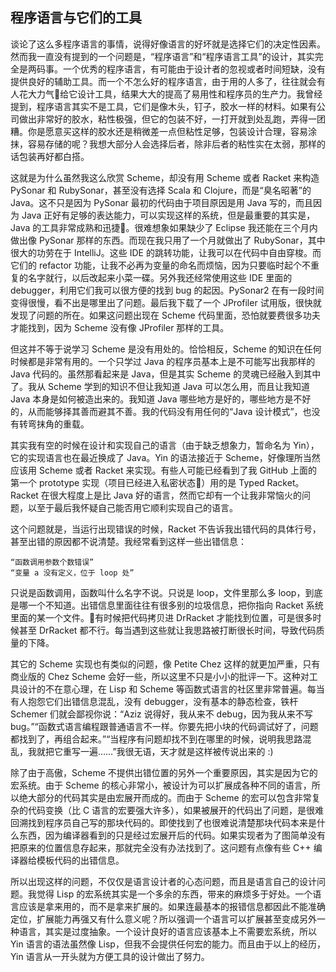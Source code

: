 <div class="inner">
<h2>程序语言与它们的工具</h2>
<p>谈论了这么多程序语言的事情，说得好像语言的好坏就是选择它们的决定性因素。然而我一直没有提到的一个问题是，“程序语言”和“程序语言工具”的设计，其实完全是两码事。一个优秀的程序语言，有可能由于设计者的忽视或者时间短缺，没有提供良好的辅助工具。而一个不怎么好的程序语言，由于用的人多了，往往就会有人花大力气给它设计工具，结果大大的提高了易用性和程序员的生产力。我曾经提到，程序语言其实不是工具，它们是像木头，钉子，胶水一样的材料。如果有公司做出非常好的胶水，粘性极强，但它的包装不好，一打开就到处乱跑，弄得一团糟。你是愿意买这样的胶水还是稍微差一点但粘性足够，包装设计合理，容易涂抹，容易存储的呢？我想大部分人会选择后者，除非后者的粘性实在太弱，那样的话包装再好都白搭。</p>
<p>这就是为什么虽然我这么欣赏 Scheme，却没有用 Scheme 或者 Racket 来构造 PySonar 和 RubySonar，甚至没有选择 Scala 和 Clojure，而是“臭名昭著”的 Java。这不只是因为 PySonar 最初的代码由于项目原因是用 Java 写的，而且因为 Java 正好有足够的表达能力，可以实现这样的系统，但是最重要的其实是，Java 的工具非常成熟和迅捷。很难想象如果缺少了 Eclipse 我还能在三个月内做出像 PySonar 那样的东西。而现在我只用了一个月就做出了 RubySonar，其中很大的功劳在于 IntelliJ。这些 IDE 的跳转功能，让我可以在代码中自由穿梭。而它们的 refactor 功能，让我不必再为变量的命名而烦恼，因为只要临时起个不重复的名字就行，以后改起来小菜一碟。另外我还经常使用这些 IDE 里面的 debugger，利用它们我可以很方便的找到 bug 的起因。PySonar2 在有一段时间变得很慢，看不出是哪里出了问题。最后我下载了一个 JProfiler 试用版，很快就发现了问题的所在。如果这问题出现在 Scheme 代码里面，恐怕就要费很多功夫才能找到，因为 Scheme 没有像 JProfiler 那样的工具。</p>
<p>但这并不等于说学习 Scheme 是没有用处的。恰恰相反，Scheme 的知识在任何时候都是非常有用的。一个只学过 Java 的程序员基本上是不可能写出我那样的 Java 代码的。虽然那看起来是 Java，但是其实 Scheme 的灵魂已经融入到其中了。我从 Scheme 学到的知识不但让我知道 Java 可以怎么用，而且让我知道 Java 本身是如何被造出来的。我知道 Java 哪些地方是好的，哪些地方是不好的，从而能够择其善而避其不善。我的代码没有用任何的“Java 设计模式”，也没有转弯抹角的重载。</p>
<p>其实我有空的时候在设计和实现自己的语言（由于缺乏想象力，暂命名为 Yin），它的实现语言也在最近换成了 Java。Yin 的语法接近于 Scheme，好像理所当然应该用 Scheme 或者 Racket 来实现。有些人可能已经看到了我 GitHub 上面的第一个 prototype 实现（项目已经进入私密状态）用的是 Typed Racket。Racket 在很大程度上是比 Java 好的语言，然而它却有一个让我非常恼火的问题，以至于最后我怀疑自己能否用它顺利实现自己的语言。</p>
<p>这个问题就是，当运行出现错误的时候，Racket 不告诉我出错代码的具体行号，甚至出错的原因都不说清楚。我经常看到这样一些出错信息：</p>
<div class="language-plaintext highlighter-rouge"><div class="highlight"><pre class="highlight"><code>“函数调用参数个数错误”
“变量 a 没有定义，位于 loop 处”
</code></pre></div></div>
<p>只说是函数调用，函数叫什么名字不说。只说是 loop，文件里那么多 loop，到底是哪一个不知道。出错信息里面往往有很多别的垃圾信息，把你指向 Racket 系统里面的某一个文件。有时候把代码拷贝进 DrRacket 才能找到位置，可是很多时候甚至 DrRacket 都不行。每当遇到这些就让我思路被打断很长时间，导致代码质量的下降。</p>
<p>其它的 Scheme 实现也有类似的问题，像 Petite Chez 这样的就更加严重，只有商业版的 Chez Scheme 会好一些，所以这里不只是小小的批评一下。这种对工具设计的不在意心理，在 Lisp 和 Scheme 等函数式语言的社区里非常普遍。每当有人抱怨它们出错信息混乱，没有 debugger，没有基本的静态检查，铁杆 Schemer 们就会鄙视你说：“Aziz 说得好，我从来不 debug，因为我从来不写 bug。”“函数式语言编程跟普通语言不一样。你要先把小块的代码调试好了，问题都找到了，再组合起来。”“当程序有问题却找不到在哪里的时候，说明我思路混乱，我就把它重写一遍……”我很无语，天才就是这样被传说出来的 :)</p>
<p>除了由于高傲，Scheme 不提供出错位置的另外一个重要原因，其实是因为它的宏系统。由于 Scheme 的核心非常小，被设计为可以扩展成各种不同的语言，所以绝大部分的代码其实是由宏展开而成的。而由于 Scheme 的宏可以包含非常复杂的代码变换（比 C 语言的宏要强大许多），如果被展开的代码出了问题，是很难回溯找到程序员自己写的那块代码的。即使找到了也很难说清楚那块代码本来是什么东西，因为编译器看到的只是经过宏展开后的代码。如果实现者为了图简单没有把原来的位置信息存起来，那就完全没有办法找到了。这问题有点像有些 C++ 编译器给模板代码的出错信息。</p>
<p>所以出现这样的问题，不仅仅是语言设计者的心态问题，而且是语言自己的设计问题。我觉得 Lisp 的宏系统其实是一个多余的东西，带来的麻烦多于好处。一个语言应该是拿来用的，而不是拿来扩展的。如果连最基本的报错信息都因此不能准确定位，扩展能力再强又有什么意义呢？所以强调一个语言可以扩展甚至变成另外一种语言，其实是过度抽象。一个设计良好的语言应该基本上不需要宏系统，所以 Yin 语言的语法虽然像 Lisp，但我不会提供任何宏的能力。而且由于以上的经历，Yin 语言从一开头就为方便工具的设计做出了努力。</p>
</div>
<!--
<div class="ad-banner" style="margin-top: 5px">
<script async src="//pagead2.googlesyndication.com/pagead/js/adsbygoogle.js"></script>
<ins class="adsbygoogle"
                    style="display:inline-block;width:100%;height:90px"
                    data-ad-client="ca-pub-1331524016319584"
                    data-ad-slot="6657867155"></ins>
<script>(adsbygoogle = window.adsbygoogle || []).push({});</script>
</div>
<script data-ad-client="ca-pub-1331524016319584" async
            src="https://pagead2.googlesyndication.com/pagead/js/adsbygoogle.js">
</script>
        -->
    
